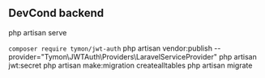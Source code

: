 ## DevCond backend

php artisan serve

```composer require tymon/jwt-auth```
php artisan vendor:publish --provider="Tymon\JWTAuth\Providers\LaravelServiceProvider"
php artisan jwt:secret
php artisan make:migration createalltables
php artisan migrate
